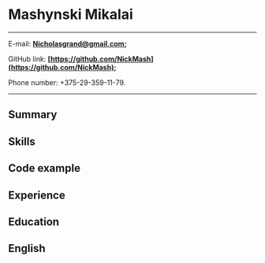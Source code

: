 Mashynski Mikalai
=================

-------------------     ----------------------------
E-mail:                        **Nicholasgrand@gmail.com;**

GitHub link:                   **[https://github.com/NickMash](https://github.com/NickMash);**

Phone number:                  +375-29-359-11-79.
-------------------     ----------------------------

Summary
---------

Skills
----------
Code example
--------------------

Experience
----------------------------------------

Education
----------------------------------------

English
----------------------------------------
